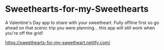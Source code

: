 # Sweethearts-for-my-Sweethearts
A Valentine's Day app to share with your sweetheart. Fully offline first so go ahead on that scenic trip you were planning... this app will still work when you're off the grid!

https://sweethearts-for-my-sweetheart.netlify.com/